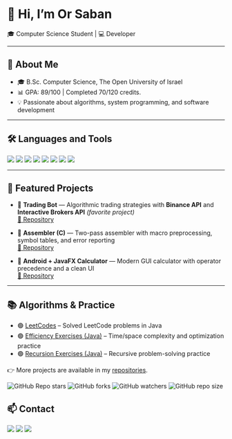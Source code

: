 # 👋 Hi, I’m Or Saban

🎓 Computer Science Student | 💻 Developer  

---

## 🚀 About Me
- 🎓 B.Sc. Computer Science, The Open University of Israel  
- 📊 GPA: 89/100 | Completed 70/120 credits.
- 💡 Passionate about algorithms, system programming, and software development  

---

## 🛠️ Languages and Tools
<p align="left">
  <img src="https://img.shields.io/badge/Java-ED8B00?style=for-the-badge&logo=java&logoColor=white"/>
  <img src="https://img.shields.io/badge/C-00599C?style=for-the-badge&logo=c&logoColor=white"/>
  <img src="https://img.shields.io/badge/Git-F05032?style=for-the-badge&logo=git&logoColor=white"/>
  <img src="https://img.shields.io/badge/GitHub-181717?style=for-the-badge&logo=github&logoColor=white"/>
  <img src="https://img.shields.io/badge/Linux-FCC624?style=for-the-badge&logo=linux&logoColor=black"/>
  <img src="https://img.shields.io/badge/WSL-4D4D4D?style=for-the-badge&logo=windows-terminal&logoColor=white"/>
  <img src="https://img.shields.io/badge/VS%20Code-0078D4?style=for-the-badge&logo=visual-studio-code&logoColor=white"/>
  <img src="https://img.shields.io/badge/Eclipse-2C2255?style=for-the-badge&logo=eclipse&logoColor=white"/>
</p>

---

## 📌 Featured Projects

- 🔹 **Trading Bot** — Algorithmic trading strategies with **Binance API** and **Interactive Brokers API** *(favorite project)*  
  [🔗 Repository](https://github.com/Ors9/algotradingbot)

- 🔹 **Assembler (C)** — Two-pass assembler with macro preprocessing, symbol tables, and error reporting  
  [🔗 Repository](https://github.com/Ors9/assembler)

- 🔹 **Android + JavaFX Calculator** — Modern GUI calculator with operator precedence and a clean UI  
  [🔗 Repository](https://github.com/Ors9/Calculator-App)

---

## 📚 Algorithms & Practice

- 🟢 [LeetCodes](https://github.com/Ors9/LeetCodes) – Solved LeetCode problems in Java  
- 🟢 [Efficiency Exercises (Java)](https://github.com/Ors9/Effieciety-Excersices-java) – Time/space complexity and optimization practice  
- 🟢 [Recursion Exercises (Java)](https://github.com/Ors9/Recursive---Excersices-Java-) – Recursive problem-solving practice  

👉 More projects are available in my [repositories](https://github.com/Ors9?tab=repositories).

![GitHub Repo stars](https://img.shields.io/github/stars/Ors9/algotradingbot)
![GitHub forks](https://img.shields.io/github/forks/Ors9/algotradingbot)
![GitHub watchers](https://img.shields.io/github/watchers/Ors9/algotradingbot)
![GitHub repo size](https://img.shields.io/github/repo-size/Ors9/algotradingbot)



## 📫 Contact
<p align="left">
  <a href="mailto:or8saban@gmail.com"><img src="https://img.shields.io/badge/Email-D14836?style=for-the-badge&logo=gmail&logoColor=white"/></a>
  <a href="https://wa.me/972544636567"><img src="https://img.shields.io/badge/WhatsApp-25D366?style=for-the-badge&logo=whatsapp&logoColor=white"/></a>
  <a href="tel:+972544636567"><img src="https://img.shields.io/badge/Phone-0078D4?style=for-the-badge&logo=phone&logoColor=white"/></a>
  <!-- אם יש לך לינקדאין -->
  <!-- <a href="https://www.linkedin.com/in/YOUR-LINKEDIN"><img src="https://img.shields.io/badge/LinkedIn-0A66C2?style=for-the-badge&logo=linkedin&logoColor=white"/></a> -->
</p>
